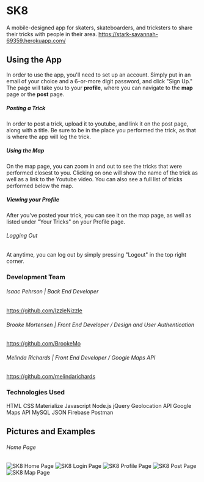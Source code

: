 # SK8

A mobile-designed app for skaters, skateboarders, and tricksters to share their tricks with people in their area.
https://stark-savannah-69359.herokuapp.com/

## Using the App

In order to use the app, you'll need to set up an account. Simply put in an email of your choice and a 6-or-more digit password, and click "Sign Up." The page will take you to your <b>profile</b>, where you can navigate to the <b>map</b> page or the <b>post</b> page.

##### Posting a Trick
In order to post a trick, upload it to youtube, and link it on the post page, along with a title. Be sure to be in the place you performed the trick, as that is where the app will log the trick.

##### Using the Map
On the map page, you can zoom in and out to see the tricks that were performed closest to you. Clicking on one will show the name of the trick as well as a link to the Youtube video. You can also see a full list of tricks performed below the map.

##### Viewing your Profile
After you've posted your trick, you can see it on the map page, as well as listed under "Your Tricks" on your Profile page.

###### Logging Out
At anytime, you can log out by simply pressing "Logout" in the top right corner.

### Development Team

###### Isaac Pehrson | Back End Developer
https://github.com/IzzleNizzle

###### Brooke Mortensen | Front End Developer / Design and User Authentication
https://github.com/BrookeMo

###### Melinda Richards | Front End Developer / Google Maps API
https://github.com/melindarichards

### Technologies Used

HTML
CSS
Materialize
Javascript
Node.js
jQuery
Geolocation API
Google Maps API
MySQL
JSON
Firebase
Postman

## Pictures and Examples

###### Home Page
![SK8 Home Page](./public/css/images/SK8home.png "SK8 Home Page")
![SK8 Login Page](./public/css/images/SK8login.png "SK8 Login Page")
![SK8 Profile Page](./public/css/images/SK8profile.png "SK8 Profile Page")
![SK8 Post Page](./public/css/images/SK8post.png "SK8 Post Page")
![SK8 Map Page](./public/css/images/SK8map.png "SK8 Map Page")
